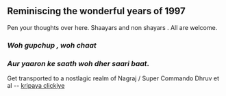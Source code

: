 
## Reminiscing the wonderful years of 1997 
 
 Pen your thoughts over here. Shaayars and non shayars . All are welcome.
 
### *Woh gupchup , woh chaat* 
### *Aur yaaron ke saath woh dher saari baat*.
  

Get transported to a nostlagic realm of Nagraj / Super Commando Dhruv et al -- [kripaya clickiye](bacchaCorner.md)

